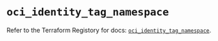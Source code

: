 # `oci_identity_tag_namespace`

Refer to the Terraform Registory for docs: [`oci_identity_tag_namespace`](https://registry.terraform.io/providers/oracle/oci/6.18.0/docs/resources/identity_tag_namespace).
